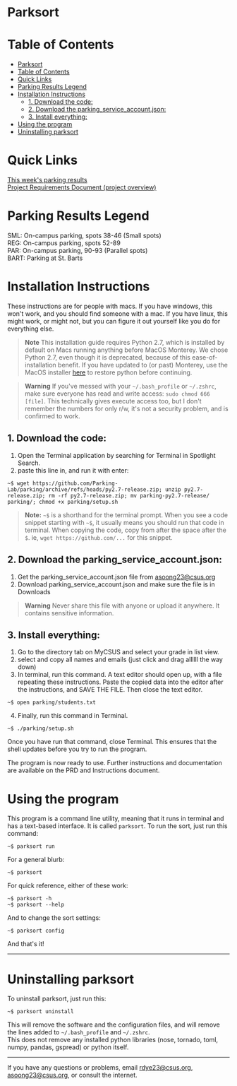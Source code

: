# Parksort
# Table of Contents
- [Parksort](#parksort)
- [Table of Contents](#table-of-contents)
- [Quick Links](#quick-links)
- [Parking Results Legend](#parking-results-legend)
- [Installation Instructions](#installation-instructions)
  - [1. Download the code:](#1-download-the-code)
  - [2. Download the parking_service_account.json:](#2-download-the-parking_service_accountjson)
  - [3. Install everything:](#3-install-everything)
- [Using the program](#using-the-program)
- [Uninstalling parksort](#uninstalling-parksort)

# Quick Links
[This week's parking results](https://docs.google.com/spreadsheets/d/1nRXzXrlvIBJL-9Wj8XlBryqW488KrLgA9EKvBSnCaSg/edit#gid=1448752000)  
[Project Requirements Document (project overview)](https://docs.google.com/document/d/10XjM5ys3_QfG48dqYhJT48CZliQvoncWu97uxb0euo8/edit# )
# Parking Results Legend
SML: On-campus parking, spots 38-46 (Small spots)  
REG: On-campus parking, spots 52-89  
PAR: On-campus parking, 90-93 (Parallel spots)  
BART: Parking at St. Barts


# Installation Instructions
These instructions are for people with macs. If you have windows, this won't work, and you should find someone with a mac. If you have linux, this might work, or might not, but you can figure it out yourself like you do for everything else. 

> **Note**
> This installation guide requires Python 2.7, which is installed by default on Macs running anything before MacOS Monterey. We chose Python 2.7, even though it is deprecated, because of this ease-of-installation benefit. If you have updated to (or past) Monterey, use the MacOS installer [here](https://www.python.org/downloads/release/python-2718/) to restore python before continuing.

> **Warning**
> If you've messed with your `~/.bash_profile` or `~/.zshrc`, make sure everyone has read and write access: `sudo chmod 666 [file]`. This technically gives execute access too, but I don't remember the numbers for only r/w, it's not a security problem, and is confirmed to work.


## 1. Download the code:
1. Open the Terminal application by searching for Terminal in Spotlight Search.
2. paste this line in, and run it with enter:

```shell
~$ wget https://github.com/Parking-Lab/parking/archive/refs/heads/py2.7-release.zip; unzip py2.7-release.zip; rm -rf py2.7-release.zip; mv parking-py2.7-release/ parking/; chmod +x parking/setup.sh
```
> **Note:**
> `~$` is a shorthand for the terminal prompt. When you see a code snippet starting with `~$`, it usually means you should run that code in terminal. When copying the code, copy from after the space after the `$`. ie, `wget https://github.com/...` for this snippet.

## 2. Download the parking_service_account.json:
1. Get the parking_service_account.json file from asoong23@csus.org
2. Download parking_service_account.json and make sure the file is in Downloads
> **Warning**
> Never share this file with anyone or upload it anywhere. It contains sensitive information.

## 3. Install everything:
1. Go to the directory tab on MyCSUS and select your grade in list view. 
2. select and copy all names and emails (just click and drag allllll the way down)
3. In terminal, run this command. A text editor should open up, with a file repeating these instructions. Paste the copied data into the editor after the instructions, and SAVE THE FILE. Then close the text editor.  

```shell
~$ open parking/students.txt
``` 

4. Finally, run this command in Terminal.

```shell
~$ ./parking/setup.sh
```

Once you have run that command, close Terminal. This ensures that the shell updates before you try to run the program.  

The program is now ready to use. Further instructions and documentation are available on the PRD and Instructions document.  


# Using the program
This program is a command line utility, meaning that it runs in terminal and has a text-based interface. It is called `parksort`.
To run the sort, just run this command:
```shell
~$ parksort run
```
For a general blurb:
```shell
~$ parksort
```
For quick reference, either of these work:
```shell
~$ parksort -h
~$ parksort --help
```
And to change the sort settings:
```shell
~$ parksort config
```
And that's it!

---------  
# Uninstalling parksort
To uninstall parksort, just run this:
```shell
~$ parksort uninstall
```
This will remove the software and the configuration files, and will remove the lines added to `~/.bash_profile` and `~/.zshrc`.  
This does not remove any installed python libraries (nose, tornado, toml, numpy, pandas, gspread) or python itself. 

---------

If you have any questions or problems, email rdye23@csus.org, asoong23@csus.org, or consult the internet.
